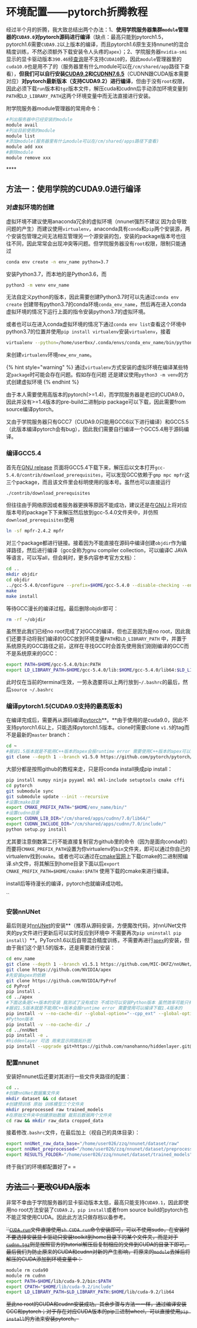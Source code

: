 # 环境配置——pytorch折腾教程

经过半个月的折腾，我大致总结出两个办法：1、**使用学院服务器集群`module`管理器的`CUDA9.0`对pytorch源码进行编译**（缺点：最高只能到pytorch1.5，pytorch1.6需要`CUDA9.2`以上版本的编译，而且pytorch1.6原生支持nnunet的混合精度训练，不然必须额外下载安装令人头疼的`apex`）；2、学院服务器`nvidia-smi`显示的显卡驱动版本`390.46`经[查询](https://docs.nvidia.com/deploy/cuda-compatibility/index.html)是不支持`CUDA10`的，因此`module`管理器里的`cuda10.0`也是用不了的（服务器里有什么module可以在`/cm/shared/app`路径下查看），**但我们可以自行安装**[**CUDA9.2**](https://developer.nvidia.com/cuda-92-download-archive)**和**[**CUDNN7.6.5**](https://developer.nvidia.com/rdp/cudnn-archive)（CUDNN跟CUDA版本需要对应）**对pytorch最新版本（支持CUDA9.2）进行编译**，但由于没有`root`权限，因此必须下载`run`版本和`tgz`版本文件，解压cuda和cudnn后手动添加环境变量到`PATH`和`LD_LIBRARY_PATH`这两个环境变量中而无法直接进行安装。

附学院服务器module管理器的常用命令：

```bash
#列出服务器中已经安装的module
module avail
#列出目前使用的module
module list
#添加module(服务器里有什么module可以在/cm/shared/apps路径下查看)
module add xxx
#删除module
module remove xxx
```

\*\*\*\*

## 方法一：使用学院的CUDA9.0进行编译

### **对虚拟环境的创建**

虚拟环境不建议使用anaconda冗余的虚拟环境（nnunet强烈不建议 因为会导致问题的产生）而建议使用`virtualenv`，anaconda具有`conda`和`pip`两个安装源，两个安装包管理之间无法相互管理另一个源安装的包，安装的package版本号也往往不同，因此常常会出现冲突等问题。但学院服务器没有`root`权限，限制只能通过

```bash
conda env create -n env_name python=3.7 
```

安装Python3.7，而本地的是Python3.6，而

```bash
python3 -m venv env_name
```

无法自定义python的版本，因此需要创建Python3.7时可以先通过`conda env create` 创建带有python3.7的conda环境`conda_env_name`，然后再在进入conda虚拟环境的情况下运行上面的指令安装python3.7的虚拟环境。

或者也可以在进入conda虚拟环境的情况下通过`conda env list`查看这个环境中python3.7的位置并使用`pip install virtualenv`安装`virtualenv`，接着

```bash
virtualenv --python=/home/user0xx/.conda/envs/conda_env_name/bin/python3.7 new_env_name
```

来创建`virtualenv`环境`new_env_name`。

{% hint style="warning" %}
通过`virtualenv`方式安装的虚拟环境在编译某些特定`package`时可能会存在问题。假如存在问题 还是建议使用`python3 -m venv`的方式创建虚拟环境
{% endhint %}



由于本人需要使用高版本的pytorch\(&gt;=1.4\)，而学院服务器是老旧的CUDA9.0，因此并没有&gt;=1.4版本的pre-build二进制pip package可以下载，因此需要from source编译pytorch。

又由于学院服务器只有GCC7（CUDA9.0只能用GCC6以下进行编译）和GCC5.5（此版本编译pytorch会有bug），因此我们需要自行编译一个GCC5.4用于源码编译。

### 编译GCC5.4

首先在[GNU release](https://gcc.gnu.org/releases.html) 页面将GCC5.4下载下来，解压后以文本打开`gcc-5.4.0/contrib/download_prerequisites`，可以发现GCC依赖于`gmp mpc mpfr`这三个package，而且该文件里会标明使用的版本号。虽然也可以直接运行

```bash
./contrib/download_prerequisites
```

但往往由于网络原因或者服务器更换等原因不能成功，建议还是在[GNU](https://ftp.gnu.org/gnu/mpfr/)上将对应版本号的package下下来解压然后放到gcc-5.4.0文件夹中，并仿照`download_prerequisites`使用

```bash
ln -sf mpfr-2.4.2 mpfr
```

对三个package都进行链接。接着因为不能直接在源码中编译创建`objdir`作为编译路径，然后进行编译（gcc全称为gnu compiler collection，可以编译C JAVA等语言，可以写all，但会耗时，更多内容参考官方文档）：

```bash
cd ..
mkdir objdir
cd objdir
../gcc-5.4.0/configure --prefix=$HOME/gcc-5.4.0 --disable-checking --enable-languages=c,c++ --disable-multilib --enable-threads=posix
make
make install
```

等待GCC漫长的编译过程。最后删除objdir即可：

```bash
rm -rf ~/objdir
```

虽然至此我们已经no root完成了对GCC的编译，但也正是因为是no root，因此我们还要手动将我们编译的GCC放到环境变量`PATH`和`LD_LIBRARY_PATH` 中，并置于系统原先的GCC路径之前，这样在寻找GCC时会首先使用我们刚刚编译的GCC而不是系统原来的GCC：

```bash
export PATH=$HOME/gcc-5.4.0/bin:PATH
export LD_LIBRARY_PATH=$HOME/gcc-5.4.0/lib:$HOME/gcc-5.4.0/lib64:$LD_LIBRARY_PATH
```

此时仅在当前的terminal生效，一劳永逸要将以上两行放到`~/.bashrc`的最后，然后`source ~/.bashrc`

### 编译pytorch1.5\(CUDA9.0支持的最高版本\)

在编译完成后，需要再从源码编译[pytorch](https://github.com/pytorch/pytorch/tree/v1.5.0)**。**由于使用的是cuda9.0，因此不支持pytorch1.6以上，只能选择pytorch1.5版本。clone时需要clone `v1.5`的tag而不是最新的`master` branch：

```bash
cd ~
#据说1.5版本就是不能用C++版本的apex会报runtime error 需要使用C++版本的apex可以编译下载1.4版本的
git clone --depth 1 --branch v1.5.0 https://github.com/pytorch/pytorch/
```

大部分都是按照github的教程来走，只是将conda install换成pip install：

```bash
pip install numpy ninja pyyaml mkl mkl-include setuptools cmake cffi
cd pytorch
git submodule sync
git submodule update --init --recursive
#设置cmake目录
export CMAKE_PREFIX_PATH="$HOME/env_name/bin/"
#设置cudnn目录
export CUDNN_LIB_DIR="/cm/shared/apps/cudnn/7.0/lib64/"
export CUDNN_INCLUDE_DIR="/cm/shared/apps/cudnn/7.0/include/"
python setup.py install
```

尤其要注意倒数第二行不能直接复制官方github里的命令（因为是面向conda的）而要将`CMAKE_PREFIX_PATH`设置为你virtualenv的`bin`文件夹，即可以通过你自己的virtualenv找到`cmake`。或者也可以通过在[cmake官网](https://cmake.org/download/)上下载cmake的二进制预编译.sh文件，将其解压到home目录下面以后`export CMAKE_PREFIX_PATH=$HOME/cmake:$PATH` 使用下载的cmake来进行编译。

install后等待漫长的编译，pytorch也就编译成功啦。

\`\`

### 安装nnUNet

最后则是对[nnUNet](https://github.com/MIC-DKFZ/nnUNet/tree/v1.5.1)的安装**（推荐从源码安装，方便魔改代码，对nnUNet文件夹的py文件进行更新后可以实时反应到环境中 不需要再次`pip uninstall pip install`）**。PyTorch1.6以后自带混合精度训练，不需要再进行[`apex`](https://github.com/NVIDIA/apex)的安装，但由于我们这个是1.5的版本，还是需要进行安装：

```bash
cd env_name
git clone --depth 1 --branch v1.5.1 https://github.com/MIC-DKFZ/nnUNet/
git clone https://github.com/NVIDIA/apex
#先安装apex的依赖
git clone https://github.com/NVIDIA/PyProf
cd PyProf
pip install .
cd ../apex
#下面这条是C++版本的安装 我测试了没有成功 不成功可以安装Python版本 虽然效率可能只有百分之90但也足够了
#据说1.5版本就是不能用C++版本会报runtime error 需要使用可以编译下载1.4版本的
pip install -v --no-cache-dir --global-option="--cpp_ext" --global-option="--cuda_ext" ./
#Python版本
pip install -v --no-cache-dir ./
cd ../nnUNet
pip install -e .
#hiddenlayer 可选 用来显示网路拓扑图
pip install --upgrade git+https://github.com/nanohanno/hiddenlayer.git@bugfix/get_trace_graph#egg=hiddenlayer

```



### 配置nnunet

安装好nnunet后还要对其进行一些文件夹路径的配置：

```bash
cd ..
#创建nnUNet数据集文件夹
mkdir dataset && cd dataset
#创建预训练 原始 训练模型三个文件夹
mkdir preprocessed raw trained_models
#在原始文件夹中创建原始数据 裁剪后数据两个文件夹
cd raw && mkdir raw_data cropped_data
```

接着修改`.bashrc`文件，在最后加上（视自己的具体目录）：

```bash
export nnUNet_raw_data_base="/home/user026/zzq/nnunet/dataset/raw"
export nnUNet_preprocessed="/home/user026/zzq/nnunet/dataset/preprocessed"
export RESULTS_FOLDER="/home/user026/zzq/nnunet/dataset/trained_models"
```

终于我们的环境都配置好了= =

## ~~方法二：更改CUDA版本~~

非常不幸由于学院服务器的显卡驱动版本太低，最高只能支持`CUDA9.1`，因此即使用no root方法安装了`CUDA9.2`，`pip install`或者from source build的pytorch也不能正常使用CUDA。因此此方法只做存档以备参考。

~~\`\`~~[~~`CUDA.run`~~](https://developer.nvidia.com/cuda-92-download-archive)~~文件直接使用`sh CUDA.run`命令安装即可，可以不使用sudo，在安装时不要选择安装显卡驱动只安装toolkit到home目录下的某个文件夹，而是对于~~[~~`cudnn.tgz`~~](https://developer.nvidia.com/rdp/cudnn-archive)~~则是按照官方的tutorial解压后复制相应的文件到CUDA的目录下即可。最后我们为防止原来的CUDA和cudnn对新的产生影响，将原来的`module`去掉后将解压的CUDA添加到环境变量中：~~

```bash
module rm cuda90
module rm cudnn
export PATH=$HOME/lib/cuda-9.2/bin:$PATH
export CPATH="$HOME/lib/cuda-9.2/include"
export LD_LIBRARY_PATH=$LD_LIBRARY_PATH:$HOME/lib/cuda-9.2/lib64
```

~~至此no root的CUDA和cudnn安装成功。其余步骤与方法一一样，通过编译安装GCC和pytorch；对于存在对应CUDA版本的pip二进制wheel，可以直接使用`pip install`的方法来安装pytorch。~~

